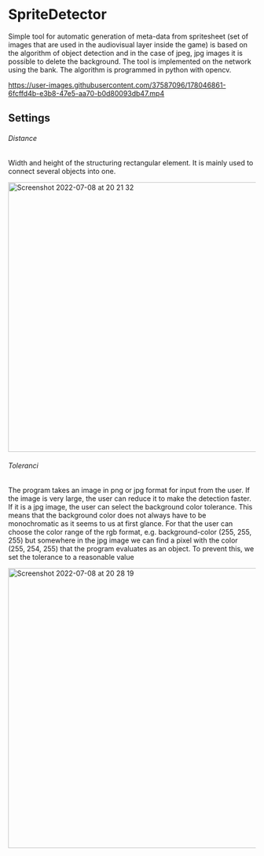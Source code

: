 # SpriteDetector

Simple tool for automatic generation of meta-data from spritesheet (set of images that are used in the audiovisual layer inside the game) is based on the algorithm of object detection and in the case of jpeg, jpg images it is possible to delete the background. The tool is implemented on the network using the bank. The algorithm is programmed in python with opencv.

https://user-images.githubusercontent.com/37587096/178046861-6fcffd4b-e3b8-47e5-aa70-b0d80093db47.mp4

## Settings

###### Distance
Width and height of the structuring rectangular element. It is mainly used to connect several objects into one.

<img width="548" alt="Screenshot 2022-07-08 at 20 21 32" src="https://user-images.githubusercontent.com/37587096/178049071-277cd9c9-a170-4eb6-8d01-92ea442a08b0.png">

###### Toleranci
The program takes an image in png or jpg format for input from the user. If the image is very large, the user can reduce it to make the detection faster.
If it is a jpg image, the user can select the background color tolerance. This means that the background color does not always have to be monochromatic as it seems to us at first glance. For that the user can choose the color range of the rgb format, e.g. background-color (255, 255, 255) but
somewhere in the jpg image we can find a pixel with the color (255, 254, 255) that the program evaluates as an object. To prevent this, we set the tolerance to a reasonable value

<img width="569" alt="Screenshot 2022-07-08 at 20 28 19" src="https://user-images.githubusercontent.com/37587096/178049975-4977c5a8-bb70-4462-9104-ea3a3cbeade9.png">


